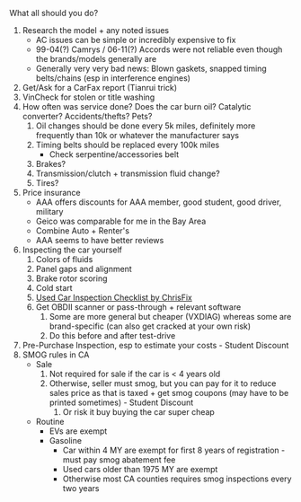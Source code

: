 What all should you do?

1. Research the model + any noted issues
    - AC issues can be simple or incredibly expensive to fix
    - 99-04(?) Camrys / 06-11(?) Accords were not reliable even though the brands/models generally are
    - Generally very very bad news: Blown gaskets, snapped timing belts/chains (esp in interference engines)
1. Get/Ask for a CarFax report (Tianrui trick)
1. VinCheck for stolen or title washing
1. How often was service done? Does the car burn oil? Catalytic converter? Accidents/thefts? Pets?
    1. Oil changes should be done every 5k miles, definitely more frequently than 10k or whatever the manufacturer says
    1. Timing belts should be replaced every 100k miles
        - Check serpentine/accessories belt
    1. Brakes?
    1. Transmission/clutch + transmission fluid change?
    1. Tires?
1. Price insurance
    - AAA offers discounts for AAA member, good student, good driver, military
    - Geico was comparable for me in the Bay Area
    - Combine Auto + Renter's
    - AAA seems to have better reviews
1. Inspecting the car yourself
    1. Colors of fluids
    1. Panel gaps and alignment
    1. Brake rotor scoring
    1. Cold start
    1. [Used Car Inspection Checklist by ChrisFix](https://www.chris-fix.com/upload/How%20to%20Inspect%20a%20Used%20Car%20Checklist%20%20FULL.pdf)
    1. Get OBDII scanner or pass-through + relevant software
        1. Some are more general but cheaper (VXDIAG) whereas some are brand-specific (can also get cracked at your own risk)
        1. Do this before and after test-drive
1. Pre-Purchase Inspection, esp to estimate your costs - Student Discount
1. SMOG rules in CA
    - Sale
        1. Not required for sale if the car is < 4 years old
        1. Otherwise, seller must smog, but you can pay for it to reduce sales price as that is taxed + get smog coupons (may have to be printed sometimes) - Student Discount
            1. Or risk it buy buying the car super cheap
    - Routine
        - EVs are exempt
        - Gasoline
            - Car within 4 MY are exempt for first 8 years of registration - must pay smog abatement fee
            - Used cars older than 1975 MY are exempt
            - Otherwise most CA counties requires smog inspections every two years 

